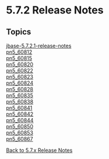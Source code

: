 # 5.7.2 Release Notes

<PageHeader />

## Topics

[jbase-5.7.2.1-release-notes](./jbase-5.7.2.1-release-notes/README.md)  
[pn5_60812](./pn5_60812)  
[pn5_60815](./pn5_60815)  
[pn5_60820](./pn5_60820)  
[pn5_60822](./pn5_60822)  
[pn5_60823](./pn5_60823)  
[pn5_60824](./pn5_60824)  
[pn5_60828](./pn5_60828)  
[pn5_60835](./pn5_60835)  
[pn5_60838](./pn5_60838)  
[pn5_60841](./pn5_60841)  
[pn5_60842](./pn5_60842)  
[pn5_60844](./pn5_60844)  
[pn5_60850](./pn5_60850)  
[pn5_60853](./pn5_60853)  
[pn5_60867](./pn5_60867)  

[Back to 5.7.x Release Notes](./../README.md)

<PageFooter />
